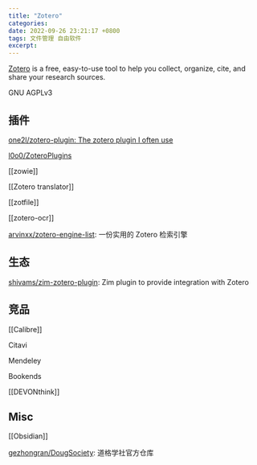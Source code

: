 ```yaml
---
title: "Zotero"
categories: 
date: 2022-09-26 23:21:17 +0800
tags: 文件管理 自由软件
excerpt: 
---
```


[Zotero](https://github.com/zotero/zotero) is a free, easy-to-use tool to help you collect, organize, cite, and share your research sources.


GNU AGPLv3

## 插件

[one2l/zotero-plugin: The zotero plugin I often use](https://github.com/one2l/zotero-plugin)

[l0o0/ZoteroPlugins](https://github.com/l0o0/ZoteroPlugins)

[[zowie]]


[[Zotero translator]]

[[zotfile]]

[[zotero-ocr]]

[arvinxx/zotero-engine-list](https://github.com/arvinxx/zotero-engine-list): 一份实用的 Zotero 检索引擎

## 生态


[shivams/zim-zotero-plugin](https://github.com/shivams/zim-zotero-plugin): Zim plugin to provide integration with Zotero





## 竞品

[[Calibre]]

Citavi

Mendeley

Bookends

[[DEVONthink]]


## Misc

[[Obsidian]]


[gezhongran/DougSociety](https://github.com/gezhongran/DougSociety): 道格学社官方仓库


